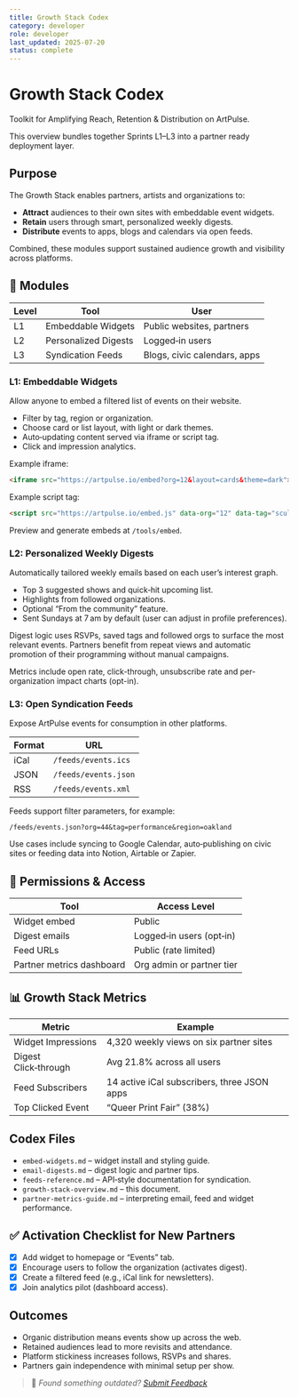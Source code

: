 ```yaml
---
title: Growth Stack Codex
category: developer
role: developer
last_updated: 2025-07-20
status: complete
---
```

# Growth Stack Codex

Toolkit for Amplifying Reach, Retention & Distribution on ArtPulse.

This overview bundles together Sprints L1–L3 into a partner ready deployment layer.

## Purpose

The Growth Stack enables partners, artists and organizations to:

- **Attract** audiences to their own sites with embeddable event widgets.
- **Retain** users through smart, personalized weekly digests.
- **Distribute** events to apps, blogs and calendars via open feeds.

Combined, these modules support sustained audience growth and visibility across platforms.

## 🧪 Modules

| Level | Tool                 | User                     |
|-------|----------------------|--------------------------|
| L1    | Embeddable Widgets   | Public websites, partners|
| L2    | Personalized Digests | Logged‑in users          |
| L3    | Syndication Feeds    | Blogs, civic calendars, apps|

### L1: Embeddable Widgets

Allow anyone to embed a filtered list of events on their website.

- Filter by tag, region or organization.
- Choose card or list layout, with light or dark themes.
- Auto‑updating content served via iframe or script tag.
- Click and impression analytics.

Example iframe:

```html
<iframe src="https://artpulse.io/embed?org=12&layout=cards&theme=dark"></iframe>
```

Example script tag:

```html
<script src="https://artpulse.io/embed.js" data-org="12" data-tag="sculpture" data-theme="light"></script>
```

Preview and generate embeds at `/tools/embed`.

### L2: Personalized Weekly Digests

Automatically tailored weekly emails based on each user’s interest graph.

- Top 3 suggested shows and quick‑hit upcoming list.
- Highlights from followed organizations.
- Optional “From the community” feature.
- Sent Sundays at 7 am by default (user can adjust in profile preferences).

Digest logic uses RSVPs, saved tags and followed orgs to surface the most relevant events. Partners benefit from repeat views and automatic promotion of their programming without manual campaigns.

Metrics include open rate, click-through, unsubscribe rate and per-organization impact charts (opt-in).

### L3: Open Syndication Feeds

Expose ArtPulse events for consumption in other platforms.

| Format | URL                        |
|--------|---------------------------|
| iCal   | `/feeds/events.ics`       |
| JSON   | `/feeds/events.json`      |
| RSS    | `/feeds/events.xml`       |

Feeds support filter parameters, for example:

```
/feeds/events.json?org=44&tag=performance&region=oakland
```

Use cases include syncing to Google Calendar, auto‑publishing on civic sites or feeding data into Notion, Airtable or Zapier.

## 🔐 Permissions & Access

| Tool           | Access Level                      |
|----------------|-----------------------------------|
| Widget embed   | Public                            |
| Digest emails  | Logged‑in users (opt‑in)         |
| Feed URLs      | Public (rate limited)             |
| Partner metrics dashboard | Org admin or partner tier |

## 📊 Growth Stack Metrics

| Metric               | Example                                             |
|----------------------|-----------------------------------------------------|
| Widget Impressions   | 4,320 weekly views on six partner sites             |
| Digest Click‑through| Avg 21.8% across all users                           |
| Feed Subscribers     | 14 active iCal subscribers, three JSON apps         |
| Top Clicked Event    | “Queer Print Fair” (38%)                           |

## Codex Files

- `embed-widgets.md` – widget install and styling guide.
- `email-digests.md` – digest logic and partner tips.
- `feeds-reference.md` – API‑style documentation for syndication.
- `growth-stack-overview.md` – this document.
- `partner-metrics-guide.md` – interpreting email, feed and widget performance.

## ✅ Activation Checklist for New Partners

- [x] Add widget to homepage or “Events” tab.
- [x] Encourage users to follow the organization (activates digest).
- [x] Create a filtered feed (e.g., iCal link for newsletters).
- [x] Join analytics pilot (dashboard access).

## Outcomes

- Organic distribution means events show up across the web.
- Retained audiences lead to more revisits and attendance.
- Platform stickiness increases follows, RSVPs and shares.
- Partners gain independence with minimal setup per show.

> 💬 *Found something outdated? [Submit Feedback](feedback.md)*
